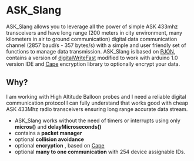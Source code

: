 ASK_Slang 
====
ASK_Slang allows you to leverage all the power of simple ASK 433mhz transceivers and have long range (200 meters in city environment, many kilometers in air to ground communication) digital data communication channel (2857 baud/s - 357 bytes/s) with a simple and user friendly set of functions to manage data transmission.
ASK_Slang is based on [PJON](https://github.com/gioblu/PJON), contains a version of [digitalWriteFast](https://github.com/mpflaga/Arduino-digitalWriteFast) modified to work with arduino 1.0 version IDE and [Cape](https://github.com/gioblu/Cape) encryption library to optionally encrypt your data.

## Why?
I am working with High Altitude Balloon probes and I need a reliable digital communication protocol I can fully understand that works good with cheap ASK 433Mhz radio transceivers ensuring long range accurate data stream.

* ASK_Slang works without the need of timers or interrupts using only **micros()** and **delayMicroseconds()**
* contains a **packet manager**
* optional **collision avoidance** 
* optional **encryption** , based on [Cape](https://github.com/gioblu/Cape)
* optional **many to one communication** with 254 device assignable IDs.
